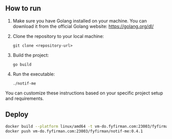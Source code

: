 
## How to run

1. Make sure you have Golang installed on your machine. You can download it from the official Golang website: https://golang.org/dl/

2. Clone the repository to your local machine:
   ```
   git clone <repository-url>
   ```

4. Build the project:
   ```
   go build
   ```

5. Run the executable:
   ```
   ./notif-me
   ```

You can customize these instructions based on your specific project setup and requirements.

## Deploy

```sh
docker build --platform linux/amd64 -t vm-do.fyfirman.com:23003/fyfirman/notif-me:0.4.1 .
docker push vm-do.fyfirman.com:23003/fyfirman/notif-me:0.4.1
```
